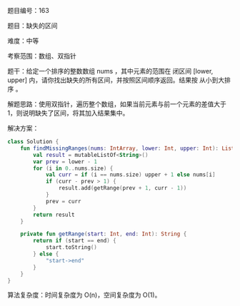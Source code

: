 题目编号：163

题目：缺失的区间

难度：中等

考察范围：数组、双指针

题干：给定一个排序的整数数组 nums ，其中元素的范围在 闭区间 [lower, upper] 内，请你找出缺失的所有区间，并按照区间顺序返回。结果按 从小到大排序 。

解题思路：使用双指针，遍历整个数组，如果当前元素与前一个元素的差值大于1，则说明缺失了区间，将其加入结果集中。

解决方案：

```kotlin
class Solution {
    fun findMissingRanges(nums: IntArray, lower: Int, upper: Int): List<String> {
        val result = mutableListOf<String>()
        var prev = lower - 1
        for (i in 0..nums.size) {
            val curr = if (i == nums.size) upper + 1 else nums[i]
            if (curr - prev > 1) {
                result.add(getRange(prev + 1, curr - 1))
            }
            prev = curr
        }
        return result
    }

    private fun getRange(start: Int, end: Int): String {
        return if (start == end) {
            start.toString()
        } else {
            "start->end"
        }
    }
}
```

算法复杂度：时间复杂度为 O(n)，空间复杂度为 O(1)。